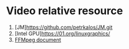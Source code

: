 Video relative resource
=======================

1. [JM]<https://github.com/petrkalos/JM.git>
2. [Intel GPU]<https://01.org/linuxgraphics/>
3. [FFMpeg document](http://ffmpeg.org/doxygen/1.0/index.html)
